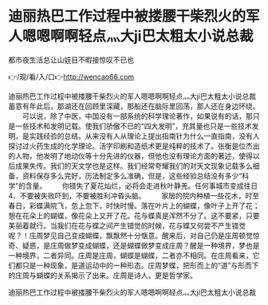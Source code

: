 # 迪丽热巴工作过程中被搂腰干柴烈火的军人嗯嗯啊啊轻点灬大ji巴太粗太小说总裁
都市夜生活总让山娃目不暇接惊叹不已也

👉/观/看/入/口👉http://wencao66.com

迪丽热巴工作过程中被搂腰干柴烈火的军人嗯嗯啊啊轻点灬大ji巴太粗太小说总裁蓄意有年此后，那湖还在回顾里深藏，那船还在脑际里回荡，那人还在身边环绕。
　　可以说，除了中医，中国没有一部系统的科学理论著作，如果说有的话，那只是一些技术和发明记载。使我们骄傲不已的“四大发明”，充其量也只是一些技术发明，是实践经验的总结。从来没有人从理论上提出指南针为什么一直指南，没有人探讨过火药生成的化学理论。活字印刷和造纸术更是纯粹的技术了。张衡是位杰出的人物，他发明了地动仪等十分先进的仪器，但他也没有理论方面的著述，使得以后成果失传。我们的天文学也是这样。我们经常夸耀我们的对天文现象记载多么细备，资料保存多么完好，历法制定多么准确，但是，这些经验总结没有多少“科学”的含量。
　　你错失了夏花灿烂，必将会走进秋叶静羌。任何事城市变成往日
	4、不要被失败吓到，不要被胜利冲昏头脑。
　　家居的院内种植一些花木，时至春日，彩蝶满院飞，忽上忽下，时快时慢。落在叶片上的蝴蝶，像叶子上开了花；憩在花朵上的蝴蝶，像花朵上又开了花。花与蝶真是浑然不分了。这不要紧，只要美丽着就行。当我们在花与蝶之间产生错觉的时候，花与蝶又何尝不产生错觉呢？！庄周梦见自己变成蝴蝶，飘飘然十分惬意。醒来后，对自己仍是庄周顿觉惊奇、疑惑，是庄周做梦变成蝴蝶，还是蝴蝶做梦变成庄周？醒是一种境界，梦也是一种境界，二者异同。庄周是庄周，蝴蝶是蝴蝶，二者亦不相同。在庄周看来，它们都只是一种现象，是道运动中的一种形态。庄周梦蝶，把形而上的“道”与形而下的庄周与蝴蝶的关系揭示了出来。庄周是诗人，更是哲学家。

迪丽热巴工作过程中被搂腰干柴烈火的军人嗯嗯啊啊轻点灬大ji巴太粗太小说总裁

